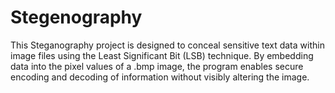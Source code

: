# Stegenography
This Steganography project is designed to conceal sensitive text data within image files using the Least Significant Bit (LSB) technique. By embedding data into the pixel values of a .bmp image, the program enables secure encoding and decoding of information without visibly altering the image.
